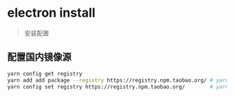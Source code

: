 # electron install

> 安装配置

## 配置国内镜像源

```sh
yarn config get registry
yarn add add package --registry https://registry.npm.taobao.org/ # yarn 临时使用国内镜像
yarn config set registry https://registry.npm.taobao.org/        # yarn 配置国内镜像
```


